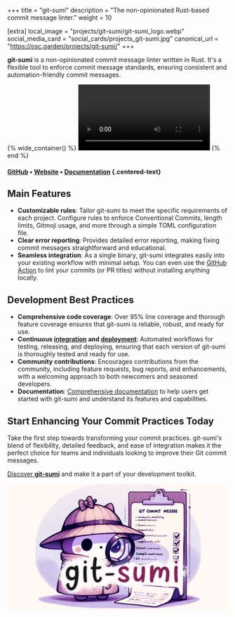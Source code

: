 +++
title = "git-sumi"
description = "The non-opinionated Rust-based commit message linter."
weight = 10

[extra]
local_image = "projects/git-sumi/git-sumi_logo.webp"
social_media_card = "social_cards/projects_git-sumi.jpg"
canonical_url = "https://osc.garden/projects/git-sumi/"
+++

**git-sumi** is a non-opinionated commit message linter written in Rust. It's a flexible tool to enforce commit message standards, ensuring consistent and automation-friendly commit messages.

{% wide_container() %}
<video controls src="git-sumi demo.mp4" title="git-sumi demo"></video>
{% end %}

#### [GitHub](https://github.com/welpo/git-sumi) • [Website](https://sumi.rs/) • [Documentation](https://sumi.rs/docs/) {.centered-text}

## Main Features

- **Customizable rules**: Tailor git-sumi to meet the specific requirements of each project. Configure rules to enforce Conventional Commits, length limits, Gitmoji usage, and more through a simple TOML configuration file.
- **Clear error reporting**: Provides detailed error reporting, making fixing commit messages straightforward and educational.
- **Seamless integration**: As a single binary, git-sumi integrates easily into your existing workflow with minimal setup. You can even use the [GitHub Action](https://github.com/welpo/git-sumi-action) to lint your commits (or PR titles) without installing anything locally.

## Development Best Practices

- **Comprehensive code coverage**: Over 95% line coverage and thorough feature coverage ensures that git-sumi is reliable, robust, and ready for use.
- **Continuous [integration](https://github.com/welpo/git-sumi/blob/main/.github/workflows/ci.yml) and [deployment](https://github.com/welpo/git-sumi/blob/main/.github/workflows/release.yml)**: Automated workflows for testing, releasing, and deploying, ensuring that each version of git-sumi is thoroughly tested and ready for use.
- **Community contributions**: Encourages contributions from the community, including feature requests, bug reports, and enhancements, with a welcoming approach to both newcomers and seasoned developers.
- **Documentation**: [Comprehensive documentation](https://sumi.rs/docs/) to help users get started with git-sumi and understand its features and capabilities.

## Start Enhancing Your Commit Practices Today

Take the first step towards transforming your commit practices. git-sumi's blend of flexibility, detailed feedback, and ease of integration makes it the perfect choice for teams and individuals looking to improve their Git commit messages.

[Discover **git-sumi**](https://sumi.rs/) and make it a part of your development toolkit.

[![git-sumi social media card](social_cards/projects_git-sumi.jpg)](https://sumi.rs/)

